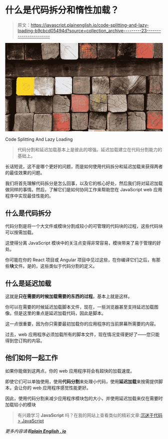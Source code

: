 # 什么是代码拆分和惰性加载？

> 原文：<https://javascript.plainenglish.io/code-splitting-and-lazy-loading-b9cbcd05494d?source=collection_archive---------23----------------------->

![](img/0615d43803a2a94b21c99285850f48c6.png)

Code Splitting And Lazy Loading

> 代码分割和延迟加载基本上是彼此的增强。延迟加载建立在代码分割能力的基础上。

长话短说，这不是哪个更好的问题，而是如何使用代码拆分和延迟加载来获得两者的最佳效果的问题。

我们将首先理解代码拆分是怎么回事，以及它的核心好处，然后我们将对延迟加载做同样的事情。然后，了解它们是如何协同工作来帮助您在 JavaScript web 应用程序中实现最佳性能的。

## 什么是代码拆分

代码分割是将一个大文件或模块分割成较小的可管理的代码块的过程，这些代码块可以按需加载。

这使得分离 JavaScript 模块中的关注点变得非常容易，模块带来了易于管理的好处。

你可能在你的 React 项目或 Angular 项目中见过这些，在你编译它们之后，有那些**块**文件。是的，这些类似于代码分割的定义。

## 什么是延迟加载

这就是**只在需要的时候加载需要的东西的过程**。基本上就是这样。

你可以在需要的时候延迟加载脚本文件，现在，一些浏览器甚至支持延迟加载图像。但是这里的重点是延迟加载代码，因此是脚本。

这一点很重要，因为你只需要最初加载你的应用程序的当前屏幕所需要的内容。

过去，web 应用程序必须加载所有的脚本文件，现在情况变得更好了——您只能得到您订购的内容。

## 他们如何一起工作

如果你能做到这两点，你的 web 应用程序将会有超快的加载速度。

即使它们可以单独使用，使用**代码分割**来处理小代码，使用**延迟加载**来按需提供脚本，会让你的 web 应用程序感觉性能更好。

因此，使用代码分割来减少应用程序模块包的大小，并使用延迟加载来仅在需要时加载较小的模块

> 有兴趣学习 **JavaScript** 吗？在我的网站上查看类似的精彩文章:[沉迷于代码> JavaScript](https://bingeoncode.com/category/javascript)

*更多内容请看*[***plain English . io***](http://plainenglish.io/)
